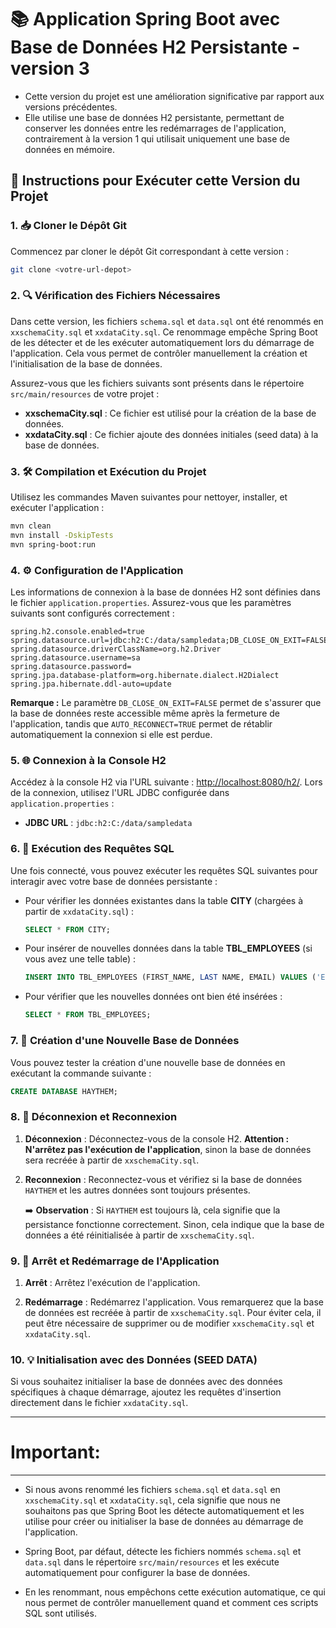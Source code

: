 # 📚 Application Spring Boot avec Base de Données H2 Persistante - version 3

- Cette version du projet est une amélioration significative par rapport aux versions précédentes. 
- Elle utilise une base de données H2 persistante, permettant de conserver les données entre les redémarrages de l'application, contrairement à la version 1  qui utilisait uniquement  une base de données en mémoire.

## 🚀 Instructions pour Exécuter cette Version du Projet

### 1. 📥 Cloner le Dépôt Git

Commencez par cloner le dépôt Git correspondant à cette version :

```bash
git clone <votre-url-depot>
```

### 2. 🔍 Vérification des Fichiers Nécessaires

Dans cette version, les fichiers `schema.sql` et `data.sql` ont été renommés en `xxschemaCity.sql` et `xxdataCity.sql`. Ce renommage empêche Spring Boot de les détecter et de les exécuter automatiquement lors du démarrage de l'application. Cela vous permet de contrôler manuellement la création et l'initialisation de la base de données.

Assurez-vous que les fichiers suivants sont présents dans le répertoire `src/main/resources` de votre projet :

- **xxschemaCity.sql** : Ce fichier est utilisé pour la création de la base de données.
- **xxdataCity.sql** : Ce fichier ajoute des données initiales (seed data) à la base de données.

### 3. 🛠️ Compilation et Exécution du Projet

Utilisez les commandes Maven suivantes pour nettoyer, installer, et exécuter l'application :

```bash
mvn clean
mvn install -DskipTests
mvn spring-boot:run
```

### 4. ⚙️ Configuration de l'Application

Les informations de connexion à la base de données H2 sont définies dans le fichier `application.properties`. Assurez-vous que les paramètres suivants sont configurés correctement :

```properties
spring.h2.console.enabled=true
spring.datasource.url=jdbc:h2:C:/data/sampledata;DB_CLOSE_ON_EXIT=FALSE;AUTO_RECONNECT=TRUE
spring.datasource.driverClassName=org.h2.Driver
spring.datasource.username=sa
spring.datasource.password=   
spring.jpa.database-platform=org.hibernate.dialect.H2Dialect
spring.jpa.hibernate.ddl-auto=update
```

**Remarque :** Le paramètre `DB_CLOSE_ON_EXIT=FALSE` permet de s'assurer que la base de données reste accessible même après la fermeture de l'application, tandis que `AUTO_RECONNECT=TRUE` permet de rétablir automatiquement la connexion si elle est perdue.

### 5. 🌐 Connexion à la Console H2

Accédez à la console H2 via l'URL suivante : [http://localhost:8080/h2/](http://localhost:8080/h2/). Lors de la connexion, utilisez l'URL JDBC configurée dans `application.properties` :

- **JDBC URL** : `jdbc:h2:C:/data/sampledata`

### 6. 🔎 Exécution des Requêtes SQL

Une fois connecté, vous pouvez exécuter les requêtes SQL suivantes pour interagir avec votre base de données persistante :

- Pour vérifier les données existantes dans la table **CITY** (chargées à partir de `xxdataCity.sql`) :

  ```sql
  SELECT * FROM CITY;
  ```

- Pour insérer de nouvelles données dans la table **TBL_EMPLOYEES** (si vous avez une telle table) :

  ```sql
  INSERT INTO TBL_EMPLOYEES (FIRST_NAME, LAST NAME, EMAIL) VALUES ('Emily', 'Clark', 'emily.clark@example.com');
  ```

- Pour vérifier que les nouvelles données ont bien été insérées :

  ```sql
  SELECT * FROM TBL_EMPLOYEES;
  ```

### 7. 🎯 Création d'une Nouvelle Base de Données

Vous pouvez tester la création d'une nouvelle base de données en exécutant la commande suivante :

```sql
CREATE DATABASE HAYTHEM;
```

### 8. 🔄 Déconnexion et Reconnexion

1. **Déconnexion** : Déconnectez-vous de la console H2. **Attention : N'arrêtez pas l'exécution de l'application**, sinon la base de données sera recréée à partir de `xxschemaCity.sql`.

2. **Reconnexion** : Reconnectez-vous et vérifiez si la base de données `HAYTHEM` et les autres données sont toujours présentes.

   ➡️ **Observation** : Si `HAYTHEM` est toujours là, cela signifie que la persistance fonctionne correctement. Sinon, cela indique que la base de données a été réinitialisée à partir de `xxschemaCity.sql`.

### 9. 🛑 Arrêt et Redémarrage de l'Application

1. **Arrêt** : Arrêtez l'exécution de l'application.

2. **Redémarrage** : Redémarrez l'application. Vous remarquerez que la base de données est recréée à partir de `xxschemaCity.sql`. Pour éviter cela, il peut être nécessaire de supprimer ou de modifier `xxschemaCity.sql` et `xxdataCity.sql`.

### 10. 💡 Initialisation avec des Données (SEED DATA)

Si vous souhaitez initialiser la base de données avec des données spécifiques à chaque démarrage, ajoutez les requêtes d'insertion directement dans le fichier `xxdataCity.sql`.

----
# Important:
----

- Si nous avons renommé les fichiers `schema.sql` et `data.sql` en `xxschemaCity.sql` et `xxdataCity.sql`, cela signifie que nous ne souhaitons pas que Spring Boot les détecte automatiquement et les utilise pour créer ou initialiser la base de données au démarrage de l'application.

- Spring Boot, par défaut, détecte les fichiers nommés `schema.sql` et `data.sql` dans le répertoire `src/main/resources` et les exécute automatiquement pour configurer la base de données.
- En les renommant, nous empêchons cette exécution automatique, ce qui nous permet de contrôler manuellement quand et comment ces scripts SQL sont utilisés.
